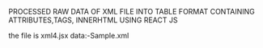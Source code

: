 PROCESSED RAW DATA OF XML FILE INTO TABLE FORMAT CONTAINING ATTRIBUTES,TAGS, INNERHTML USING REACT JS

 the file is xml4.jsx
 data:-Sample.xml
